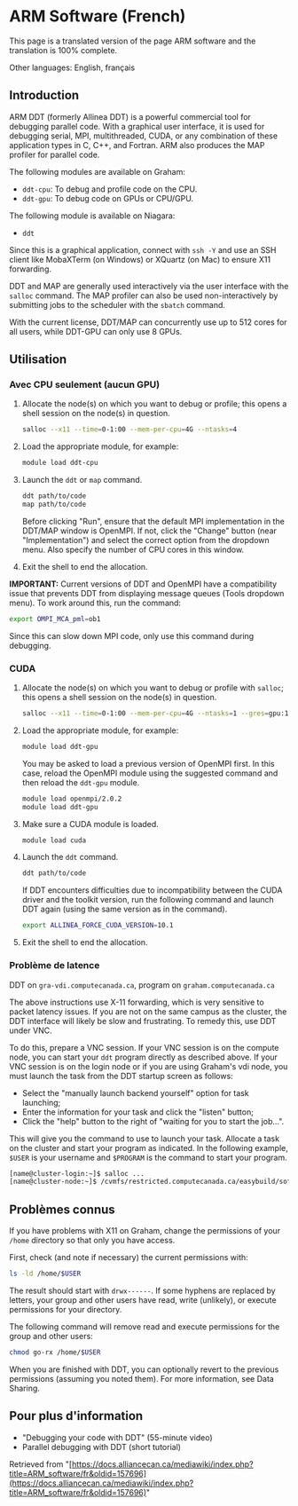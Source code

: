 # ARM Software (French)

This page is a translated version of the page ARM software and the translation is 100% complete.

Other languages: English, français


## Introduction

ARM DDT (formerly Allinea DDT) is a powerful commercial tool for debugging parallel code.  With a graphical user interface, it is used for debugging serial, MPI, multithreaded, CUDA, or any combination of these application types in C, C++, and Fortran. ARM also produces the MAP profiler for parallel code.

The following modules are available on Graham:

*   `ddt-cpu`: To debug and profile code on the CPU.
*   `ddt-gpu`: To debug code on GPUs or CPU/GPU.

The following module is available on Niagara:

*   `ddt`

Since this is a graphical application, connect with `ssh -Y` and use an SSH client like MobaXTerm (on Windows) or XQuartz (on Mac) to ensure X11 forwarding.

DDT and MAP are generally used interactively via the user interface with the `salloc` command. The MAP profiler can also be used non-interactively by submitting jobs to the scheduler with the `sbatch` command.

With the current license, DDT/MAP can concurrently use up to 512 cores for all users, while DDT-GPU can only use 8 GPUs.


## Utilisation

### Avec CPU seulement (aucun GPU)

1.  Allocate the node(s) on which you want to debug or profile; this opens a shell session on the node(s) in question.

    ```bash
    salloc --x11 --time=0-1:00 --mem-per-cpu=4G --ntasks=4
    ```

2.  Load the appropriate module, for example:

    ```bash
    module load ddt-cpu
    ```

3.  Launch the `ddt` or `map` command.

    ```bash
    ddt path/to/code
    map path/to/code
    ```

    Before clicking "Run", ensure that the default MPI implementation in the DDT/MAP window is OpenMPI. If not, click the "Change" button (near "Implementation") and select the correct option from the dropdown menu. Also specify the number of CPU cores in this window.

4.  Exit the shell to end the allocation.


**IMPORTANT:** Current versions of DDT and OpenMPI have a compatibility issue that prevents DDT from displaying message queues (Tools dropdown menu). To work around this, run the command:

```bash
export OMPI_MCA_pml=ob1
```

Since this can slow down MPI code, only use this command during debugging.


### CUDA

1.  Allocate the node(s) on which you want to debug or profile with `salloc`; this opens a shell session on the node(s) in question.

    ```bash
    salloc --x11 --time=0-1:00 --mem-per-cpu=4G --ntasks=1 --gres=gpu:1
    ```

2.  Load the appropriate module, for example:

    ```bash
    module load ddt-gpu
    ```

    You may be asked to load a previous version of OpenMPI first. In this case, reload the OpenMPI module using the suggested command and then reload the `ddt-gpu` module.

    ```bash
    module load openmpi/2.0.2
    module load ddt-gpu
    ```

3.  Make sure a CUDA module is loaded.

    ```bash
    module load cuda
    ```

4.  Launch the `ddt` command.

    ```bash
    ddt path/to/code
    ```

    If DDT encounters difficulties due to incompatibility between the CUDA driver and the toolkit version, run the following command and launch DDT again (using the same version as in the command).

    ```bash
    export ALLINEA_FORCE_CUDA_VERSION=10.1
    ```

5.  Exit the shell to end the allocation.


### Problème de latence

DDT on `gra-vdi.computecanada.ca`, program on `graham.computecanada.ca`

The above instructions use X-11 forwarding, which is very sensitive to packet latency issues. If you are not on the same campus as the cluster, the DDT interface will likely be slow and frustrating. To remedy this, use DDT under VNC.

To do this, prepare a VNC session. If your VNC session is on the compute node, you can start your `ddt` program directly as described above. If your VNC session is on the login node or if you are using Graham's vdi node, you must launch the task from the DDT startup screen as follows:

*   Select the "manually launch backend yourself" option for task launching;
*   Enter the information for your task and click the "listen" button;
*   Click the "help" button to the right of "waiting for you to start the job...".

This will give you the command to use to launch your task. Allocate a task on the cluster and start your program as indicated. In the following example, `$USER` is your username and `$PROGRAM` is the command to start your program.

```bash
[name@cluster-login:~]$ salloc ...
[name@cluster-node:~]$ /cvmfs/restricted.computecanada.ca/easybuild/software/2020/Core/allinea/20.2/bin/forge-client --ddtsessionfile /home/$USER/.allinea/session/gra-vdi3-1 $PROGRAM ...
```


## Problèmes connus

If you have problems with X11 on Graham, change the permissions of your `/home` directory so that only you have access.

First, check (and note if necessary) the current permissions with:

```bash
ls -ld /home/$USER
```

The result should start with `drwx------`. If some hyphens are replaced by letters, your group and other users have read, write (unlikely), or execute permissions for your directory.

The following command will remove read and execute permissions for the group and other users:

```bash
chmod go-rx /home/$USER
```

When you are finished with DDT, you can optionally revert to the previous permissions (assuming you noted them). For more information, see Data Sharing.


## Pour plus d'information

*   "Debugging your code with DDT" (55-minute video)
*   Parallel debugging with DDT (short tutorial)


Retrieved from "[https://docs.alliancecan.ca/mediawiki/index.php?title=ARM_software/fr&oldid=157696](https://docs.alliancecan.ca/mediawiki/index.php?title=ARM_software/fr&oldid=157696)"
